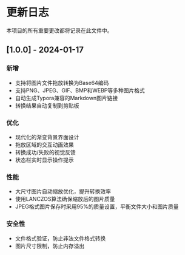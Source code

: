 # 更新日志

本项目的所有重要更改都将记录在此文件中。

## [1.0.0] - 2024-01-17

### 新增
- 支持将图片文件拖放转换为Base64编码
- 支持PNG、JPEG、GIF、BMP和WEBP等多种图片格式
- 自动生成Typora兼容的Markdown图片链接
- 转换结果自动复制到剪贴板

### 优化
- 现代化的渐变背景界面设计
- 拖放区域的交互动画效果
- 转换成功/失败的视觉反馈
- 状态栏实时显示操作提示

### 性能
- 大尺寸图片自动缩放优化，提升转换效率
- 使用LANCZOS算法确保缩放后的图片质量
- JPEG格式图片保存时采用95%的质量设置，平衡文件大小和图片质量

### 安全性
- 文件格式验证，防止非法文件格式转换
- 图片尺寸限制，防止内存溢出